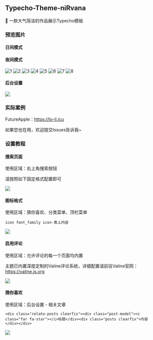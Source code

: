 ## Typecho-Theme-niRvana

🍰 一款大气简洁的作品展示Typecho模板

### 预览图片

#### 日间模式

#### 夜间模式

![1](https://pic.imgdb.cn/item/63a9650308b6830163cccea9.png)
![2](https://pic.imgdb.cn/item/63a9650308b6830163ccced4.png)
![3](https://pic.imgdb.cn/item/63a9650308b6830163cccef8.png)
![4](https://pic.imgdb.cn/item/63a9650308b6830163cccf0b.png)
![5](https://pic.imgdb.cn/item/63a9650308b6830163cccf18.png)
![6](https://pic.imgdb.cn/item/63a9654908b6830163cd67e5.png)
![7](https://pic.imgdb.cn/item/63a9654908b6830163cd6802.png)
![8](https://pic.imgdb.cn/item/63a9654908b6830163cd681b.png)

#### 后台设置

![](https://pic.imgdb.cn/item/63a9655608b6830163cd86f5.png)

### 实际案例

FutureApple：https://lo-li.icu

如果您也在用，欢迎提交Issues告诉我~

### 设置教程

#### 搜索页面

使用区域：右上角搜索按钮

请按照如下固定格式配置即可

![](https://pic.imgdb.cn/item/63a9655608b6830163cd8704.png)

#### 图标格式

使用区域：猜你喜欢、分类菜单、顶栏菜单

    icon font_family icon-表上内容

![](https://pic.imgdb.cn/item/63a9657908b6830163cdd39f.png)

#### 启用评论

使用区域：允许评论的每一个页面均内置

主题已内置深度定制的Valine评论系统，详细配置请前往Valine官网：https://valine.js.org

![](https://pic.imgdb.cn/item/63a9655608b6830163cd8719.png)

#### 猜你喜欢

使用区域：后台设置 - 相关文章

    <div class="relate-posts clearfix"><div class="post-model"><i class="far fa-star"></i>标题</div><div class="posts clearfix">内容</div></div>

![](https://pic.imgdb.cn/item/63a9655608b6830163cd8704.png)

